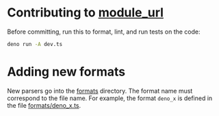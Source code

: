 # Contributing to [module_url](../README.md)

Before committing, run this to format, lint, and run tests on the code:

```sh
deno run -A dev.ts
```

# Adding new formats

New parsers go into the [formats](formats) directory. The format name must
correspond to the file name. For example, the format `deno_x` is defined in the
file [formats/deno_x.ts](formats/deno_x.ts).
